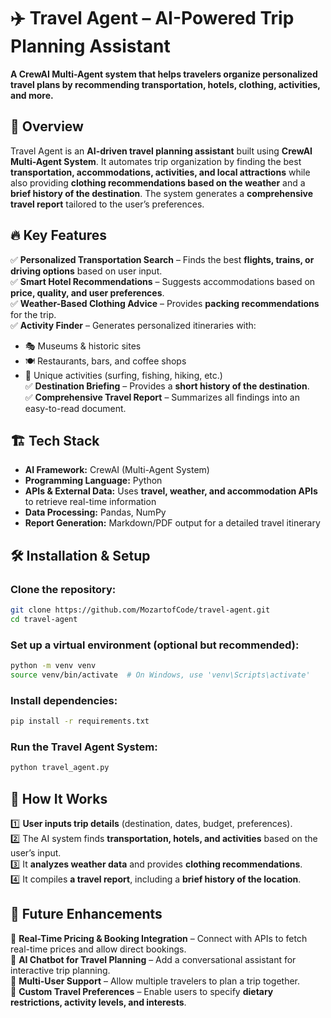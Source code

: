 # ✈️ Travel Agent – AI-Powered Trip Planning Assistant  

**A CrewAI Multi-Agent system that helps travelers organize personalized travel plans by recommending transportation, hotels, clothing, activities, and more.**  

## 📌 Overview  
Travel Agent is an **AI-driven travel planning assistant** built using **CrewAI Multi-Agent System**. It automates trip organization by finding the best **transportation, accommodations, activities, and local attractions** while also providing **clothing recommendations based on the weather** and a **brief history of the destination**. The system generates a **comprehensive travel report** tailored to the user’s preferences.  

## 🔥 Key Features  
✅ **Personalized Transportation Search** – Finds the best **flights, trains, or driving options** based on user input.  
✅ **Smart Hotel Recommendations** – Suggests accommodations based on **price, quality, and user preferences**.  
✅ **Weather-Based Clothing Advice** – Provides **packing recommendations** for the trip.  
✅ **Activity Finder** – Generates personalized itineraries with:  
   - 🎭 Museums & historic sites  
   - 🍽️ Restaurants, bars, and coffee shops  
   - 🌊 Unique activities (surfing, fishing, hiking, etc.)  
✅ **Destination Briefing** – Provides a **short history of the destination**.  
✅ **Comprehensive Travel Report** – Summarizes all findings into an easy-to-read document.  

## 🏗️ Tech Stack  
- **AI Framework:** CrewAI (Multi-Agent System)  
- **Programming Language:** Python  
- **APIs & External Data:** Uses **travel, weather, and accommodation APIs** to retrieve real-time information  
- **Data Processing:** Pandas, NumPy  
- **Report Generation:** Markdown/PDF output for a detailed travel itinerary  

## 🛠️ Installation & Setup  
### **Clone the repository:**  
```sh
git clone https://github.com/MozartofCode/travel-agent.git
cd travel-agent
```

### **Set up a virtual environment (optional but recommended):**  
```sh
python -m venv venv
source venv/bin/activate  # On Windows, use 'venv\Scripts\activate'
```

### **Install dependencies:**  
```sh
pip install -r requirements.txt
```

### **Run the Travel Agent System:**  
```sh
python travel_agent.py
```

## 🎯 How It Works  
1️⃣ **User inputs trip details** (destination, dates, budget, preferences).  
2️⃣ The AI system finds **transportation, hotels, and activities** based on the user’s input.  
3️⃣ It **analyzes weather data** and provides **clothing recommendations**.  
4️⃣ It compiles **a travel report**, including a **brief history of the location**.  

## 🚧 Future Enhancements  
🔹 **Real-Time Pricing & Booking Integration** – Connect with APIs to fetch real-time prices and allow direct bookings.  
🔹 **AI Chatbot for Travel Planning** – Add a conversational assistant for interactive trip planning.  
🔹 **Multi-User Support** – Allow multiple travelers to plan a trip together.  
🔹 **Custom Travel Preferences** – Enable users to specify **dietary restrictions, activity levels, and interests**.  
